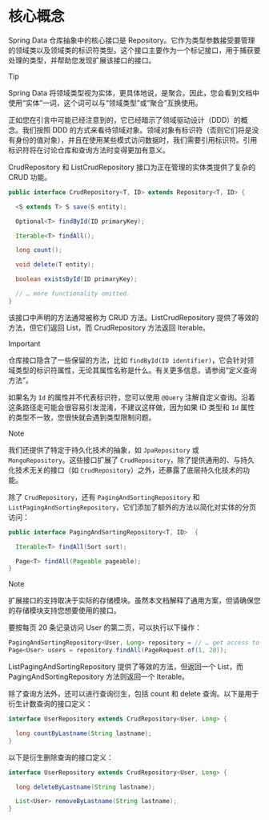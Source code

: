 # 核心概念

Spring Data 仓库抽象中的核心接口是 Repository。它作为类型参数接受要管理的领域类以及领域类的标识符类型。这个接口主要作为一个标记接口，用于捕获要处理的类型，并帮助您发现扩展该接口的接口。

> [!TIP]
>
> Spring Data 将领域类型视为实体，更具体地说，是聚合。因此，您会看到文档中使用“实体”一词，这个词可以与“领域类型”或“聚合”互换使用。
>
> 正如您在引言中可能已经注意到的，它已经暗示了领域驱动设计（DDD）的概念。我们按照 DDD 的方式来看待领域对象。领域对象有标识符（否则它们将是没有身份的值对象），并且在使用某些模式访问数据时，我们需要引用标识符。引用标识符将在讨论仓库和查询方法时变得更加有意义。

CrudRepository 和 ListCrudRepository 接口为正在管理的实体类提供了复杂的 CRUD 功能。

```java
public interface CrudRepository<T, ID> extends Repository<T, ID> {

  <S extends T> S save(S entity);

  Optional<T> findById(ID primaryKey);

  Iterable<T> findAll();

  long count();

  void delete(T entity);

  boolean existsById(ID primaryKey);

  // … more functionality omitted.
}
```

该接口中声明的方法通常被称为 CRUD 方法。ListCrudRepository 提供了等效的方法，但它们返回 List，而 CrudRepository 方法返回 Iterable。

> [!IMPORTANT]
>
> 仓库接口隐含了一些保留的方法，比如 `findById(ID identifier)`，它会针对领域类型的标识符属性，无论其属性名称是什么。有关更多信息，请参阅“定义查询方法”。
>
> 如果名为 `Id` 的属性并不代表标识符，您可以使用 `@Query` 注解自定义查询。沿着这条路径走可能会很容易引发混淆，不建议这样做，因为如果 ID 类型和 `Id` 属性的类型不一致，您很快就会遇到类型限制问题。

> [!NOTE]
>
> 我们还提供了特定于持久化技术的抽象，如 `JpaRepository` 或 `MongoRepository`。这些接口扩展了 `CrudRepository`，除了提供通用的、与持久化技术无关的接口（如 `CrudRepository`）之外，还暴露了底层持久化技术的功能。

除了 `CrudRepository`，还有 `PagingAndSortingRepository` 和 `ListPagingAndSortingRepository`，它们添加了额外的方法以简化对实体的分页访问：

```java
public interface PagingAndSortingRepository<T, ID>  {

  Iterable<T> findAll(Sort sort);

  Page<T> findAll(Pageable pageable);
}
```

> [!NOTE]
>
> 扩展接口的支持取决于实际的存储模块。虽然本文档解释了通用方案，但请确保您的存储模块支持您想要使用的接口。

要按每页 20 条记录访问 User 的第二页，可以执行以下操作：

```java
PagingAndSortingRepository<User, Long> repository = // … get access to a bean
Page<User> users = repository.findAll(PageRequest.of(1, 20));
```

ListPagingAndSortingRepository 提供了等效的方法，但返回一个 List，而 PagingAndSortingRepository 方法则返回一个 Iterable。

除了查询方法外，还可以进行查询衍生，包括 count 和 delete 查询。以下是用于衍生计数查询的接口定义：

```java
interface UserRepository extends CrudRepository<User, Long> {

  long countByLastname(String lastname);
}
```

以下是衍生删除查询的接口定义：

```java
interface UserRepository extends CrudRepository<User, Long> {

  long deleteByLastname(String lastname);

  List<User> removeByLastname(String lastname);
}
```


